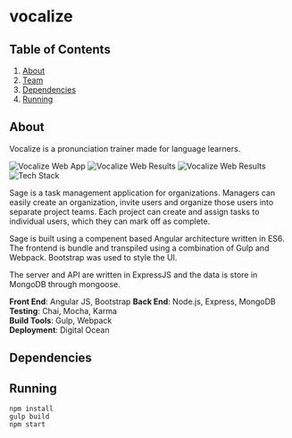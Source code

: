 # vocalize

## Table of Contents

1. [About](#about)
1. [Team](#team)
1. [Dependencies](#dependencies)
1. [Running](#running)

## About

Vocalize is a pronunciation trainer made for language learners.

![Vocalize Web App](http://imgur.com/KKXHEMP.png)
![Vocalize Web Results](http://imgur.com/hkxT7I9.png)
![Vocalize Web Results](http://imgur.com/Nssm3Lw.png)
![Tech Stack](http://i.imgur.com/uwZ0o6u.png)

Sage is a task management application for organizations.  Managers can easily create an organization, invite users and organize those users into separate project teams.  Each project can create and assign tasks to individual users, which they can mark off as complete.  

Sage is built using a compenent based Angular architecture written in ES6.  The frontend is bundle and transpiled using a combination of Gulp and Webpack.  Bootstrap was used to style the UI.

The server and API are written in ExpressJS and the data is store in MongoDB through mongoose.


__Front End__: Angular JS, Bootstrap
__Back End__: Node.js, Express, MongoDB
__Testing__: Chai, Mocha, Karma  
__Build Tools__: Gulp, Webpack    
__Deployment__: Digital Ocean  

## Dependencies

## Running

```
npm install
gulp build
npm start
```
